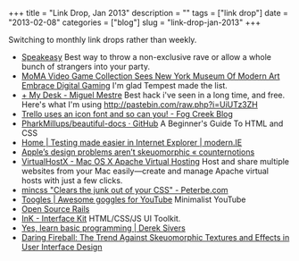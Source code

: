 +++
title = "Link Drop, Jan 2013"
description = ""
tags = ["link drop"]
date = "2013-02-08"
categories = ["blog"]
slug = "link-drop-jan-2013"
+++



<p>Switching to monthly link drops rather than weekly. </p>
<ul class="ld">
<li><a href="https://www.getspeakeasy.com/" class="ttl">Speakeasy</a> Best way to throw a non-exclusive rave or allow a whole bunch of strangers into your party.</li>
<li><a href="http://www.huffingtonpost.com/2012/11/30/moma-video-games-collection_n_2218989.html" class="ttl">MoMA Video Game Collection Sees New York Museum Of Modern Art Embrace Digital Gaming</a> I'm glad Tempest made the list.</li>
<li><a href="http://cargocollective.com/MiguelMestre/My-Desk" class="ttl">+ My Desk - Miguel Mestre</a> Best hack i've seen in a long time, and free. Here's what I'm using <a href="http://pastebin.com/raw.php?i=UiUTz3ZH" title="http://pastebin.com/raw.php?i=UiUTz3ZH">http://pastebin.com/raw.php?i=UiUTz3ZH</a></li>
<li><a href="http://blog.fogcreek.com/trello-uses-an-icon-font-and-so-can-you/" class="ttl">Trello uses an icon font and so can you! - Fog Creek Blog</a> </li>
<li><a href="https://github.com/PharkMillups/beautiful-docs" class="ttl">PharkMillups/beautiful-docs · GitHub</a> A Beginner's Guide To HTML and CSS</li>
<li><a href="http://www.modern.ie/" class="ttl">Home | Testing made easier in Internet Explorer | modern.IE</a> </li>
<li><a href="http://counternotions.com/2012/11/05/sirjony/" class="ttl">Apple’s design problems aren’t skeuomorphic « counternotions</a> </li>
<li><a href="http://clickontyler.com/virtualhostx/" class="ttl">VirtualHostX - Mac OS X Apache Virtual Hosting</a> Host and share multiple websites from your Mac easily—create and manage Apache virtual hosts with just a few clicks.</li>
<li><a href="http://www.peterbe.com/plog/mincss" class="ttl">mincss "Clears the junk out of your CSS" - Peterbe.com</a> </li>
<li><a href="http://toogl.es/#/browse" class="ttl">Toogles | Awesome goggles for YouTube</a> Minimalist YouTube</li>
<li><a href="http://www.opensourcerails.com/" class="ttl">Open Source Rails</a> </li>
<li><a href="http://ink.sapo.pt/index.php" class="ttl">InK - Interface Kit</a> HTML/CSS/JS UI Toolkit.</li>
<li><a href="http://sivers.org/prog" class="ttl">Yes, learn basic programming | Derek Sivers</a> </li>
<li><a href="http://daringfireball.net/2013/01/the_trend_against_skeuomorphism" class="ttl">Daring Fireball: The Trend Against Skeuomorphic Textures and Effects in User Interface Design</a> </li>
</ul>
    
  
